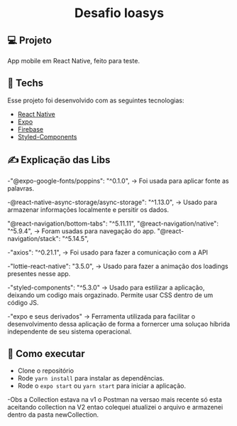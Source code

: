 <h1 align="center">Desafio Ioasys</h1>


## 💻 Projeto

App mobile em React Native, feito para teste. 


## 🔨 Techs

Esse projeto foi desenvolvido com as seguintes tecnologias:

- [React Native](https://reactnative.dev/docs/getting-started)
- [Expo](https://docs.expo.io/)
- [Firebase](https://firebase.google.com/docs)
- [Styled-Components](https://styled-components.com/docs)


## ✍️ Explicação das Libs

-"@expo-google-fonts/poppins": "^0.1.0", -> Foi usada para aplicar fonte as palavras.

-@react-native-async-storage/async-storage": "^1.13.0", -> Usado para armazenar informações localmente e persitir os dados.

"@react-navigation/bottom-tabs": "^5.11.11",
"@react-navigation/native": "^5.9.4",    		-> Foram usadas para navegação do app.
"@react-navigation/stack": "^5.14.5",

-"axios": "^0.21.1", -> Foi usado para fazer a comunicação com a API

-"lottie-react-native": "3.5.0", -> Usado para fazer a animação dos loadings presentes nesse app.

-"styled-components": "^5.3.0" -> Usado para estilizar a aplicação, deixando um codigo mais orgazinado. Permite usar CSS dentro de um código JS.

-"expo e seus derivados" -> Ferramenta utilizada para facilitar o desenvolvimento dessa aplicação de forma a fornercer uma soluçao híbrida independente de seu sistema operacional.



## 🚀 Como executar

- Clone o repositório
- Rode `yarn install` para instalar as dependências.
- Rode o `expo start` ou `yarn start` para iniciar a aplicação.

-Obs a Collection estava na v1 o Postman na versao mais recente só esta aceitando collection na V2 entao colequei atualizei o arquivo e armazenei dentro da pasta newCollection.



